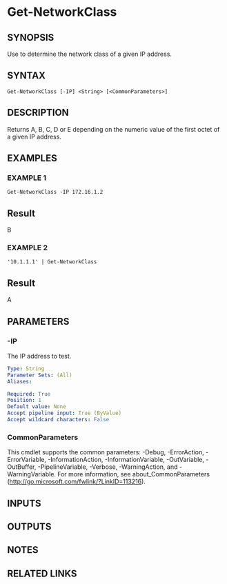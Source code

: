 # Get-NetworkClass

## SYNOPSIS
Use to determine the network class of a given IP address.

## SYNTAX

```
Get-NetworkClass [-IP] <String> [<CommonParameters>]
```

## DESCRIPTION
Returns A, B, C, D or E depending on the numeric value of the first octet of a given IP address.

## EXAMPLES

### EXAMPLE 1
```
Get-NetworkClass -IP 172.16.1.2
```

Result
------
B

### EXAMPLE 2
```
'10.1.1.1' | Get-NetworkClass
```

Result
------
A

## PARAMETERS

### -IP
The IP address to test.

```yaml
Type: String
Parameter Sets: (All)
Aliases:

Required: True
Position: 1
Default value: None
Accept pipeline input: True (ByValue)
Accept wildcard characters: False
```

### CommonParameters
This cmdlet supports the common parameters: -Debug, -ErrorAction, -ErrorVariable, -InformationAction, -InformationVariable, -OutVariable, -OutBuffer, -PipelineVariable, -Verbose, -WarningAction, and -WarningVariable.
For more information, see about_CommonParameters (http://go.microsoft.com/fwlink/?LinkID=113216).

## INPUTS

## OUTPUTS

## NOTES

## RELATED LINKS
